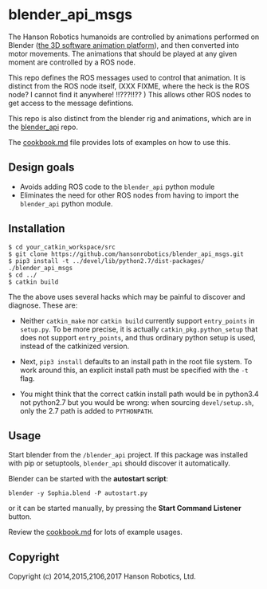 blender_api_msgs
================
The Hanson Robotics humanoids are controlled by animations performed
on Blender ([the 3D software animation platform](https://www.blender.org/)),
and then converted into motor movements. The animations that should be
played at any given moment are controlled by a ROS node.

This repo defines the ROS messages used to control that animation.  It 
is distinct from the ROS node itself, (XXX FIXME, where the heck is the
ROS node? I cannot find it anywhere! !!???!!?? ) This allows
other ROS nodes to get access to the message defintions.

This repo is also distinct from the blender rig and animations, which 
are in the [blender_api](https://github.com/hansonrobotics/blender_api)
repo.

The [cookbook.md]() file provides lots of examples on how to use this.

## Design goals
* Avoids adding ROS code to the `blender_api` python module
* Eliminates the need for other ROS nodes from having to import
  the `blender_api` python module.

## Installation
```
$ cd your_catkin_workspace/src
$ git clone https://github.com/hansonrobotics/blender_api_msgs.git
$ pip3 install -t ../devel/lib/python2.7/dist-packages/ ./blender_api_msgs
$ cd ../
$ catkin build
```
The the above uses several hacks which may be painful to discover and
diagnose. These are:

* Neither `catkin_make` nor `catkin build` currently support
  `entry_points` in `setup.py`. To be more precise, it is actually
  `catkin_pkg.python_setup` that does not support `entry_points`, and
  thus ordinary python setup is used, instead of the catkinized version.

* Next, `pip3 install` defaults to an install path in the root file
  system.  To work around this, an explicit install path must be
  specified with the `-t` flag.

* You might think that the correct catkin install path would be
  in python3.4 not python2.7 but you would be wrong: when sourcing
  `devel/setup.sh`, only the 2.7 path is added to `PYTHONPATH`.

## Usage
Start blender from the `/blender_api` project.  If this package was
installed with pip or setuptools, `blender_api` should discover it
automatically.

Blender can be started with the **autostart script**:
```
blender -y Sophia.blend -P autostart.py
```
or it can be started manually, by pressing the **Start Command
Listener** button.

Review the [cookbook.md]() for lots of example usages.

## Copyright

Copyright (c) 2014,2015,2106,2017 Hanson Robotics, Ltd.
